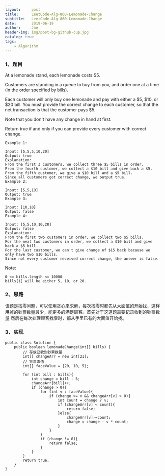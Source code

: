 ```yaml
---
layout:     post
title:      LeetCode-Alg-860-Lemonade-Change
subtitle:   LeetCode-Alg-860-Lemonade-Change
date:       2019-06-19
author:     Jae
header-img: img/post-bg-github-cup.jpg
catalog: true
tags:
    - Algorithm
---
```


### 1、题目

At a lemonade stand, each lemonade costs $5.

Customers are standing in a queue to buy from you, and order one at a time (in the order specified by bills).

Each customer will only buy one lemonade and pay with either a $5, $10, or $20 bill.  You must provide the correct change to each customer, so that the net transaction is that the customer pays $5.

Note that you don't have any change in hand at first.

Return true if and only if you can provide every customer with correct change.



    Example 1:

    Input: [5,5,5,10,20]
    Output: true
    Explanation:
    From the first 3 customers, we collect three $5 bills in order.
    From the fourth customer, we collect a $10 bill and give back a $5.
    From the fifth customer, we give a $10 bill and a $5 bill.
    Since all customers got correct change, we output true.
    Example 2:

    Input: [5,5,10]
    Output: true
    Example 3:

    Input: [10,10]
    Output: false
    Example 4:

    Input: [5,5,10,10,20]
    Output: false
    Explanation:
    From the first two customers in order, we collect two $5 bills.
    For the next two customers in order, we collect a $10 bill and give back a $5 bill.
    For the last customer, we can't give change of $15 back because we only have two $10 bills.
    Since not every customer received correct change, the answer is false.


Note:

    0 <= bills.length <= 10000
    bills[i] will be either 5, 10, or 20.

### 2、思路

该题是找零问题，可以使用贪心来求解，每次找零时都先从大面值的开始找，这样用掉的钞票数量最少，能更多的满足顾客。首先对于这道题需要记录收到的钞票数量
然后在每次处理顾客找零时，都从手里已有的大面值开始找。

### 3、实现

    public class Solution {
        public boolean lemonadeChange(int[] bills) {
            // 存放已收到钞票数量
            int[] changeArr = new int[21];
            // 钞票面值
            int[] faceValue = {20, 10, 5};

            for (int bill : bills){
                int change = bill - 5;
                changeArr[bill]++;
                if (change > 0){
                    for (int v : faceValue){
                        if (change >= v && changeArr[v] > 0){
                            int count = change / v;
                            if (changeArr[v] < count){
                                return false;
                            }else{
                                changeArr[v]-=count;
                                change = change - v * count;
                            }
                        }
                    }
                    if (change != 0){
                        return false;
                    }
                }
            }
            return true;
        }
    }
